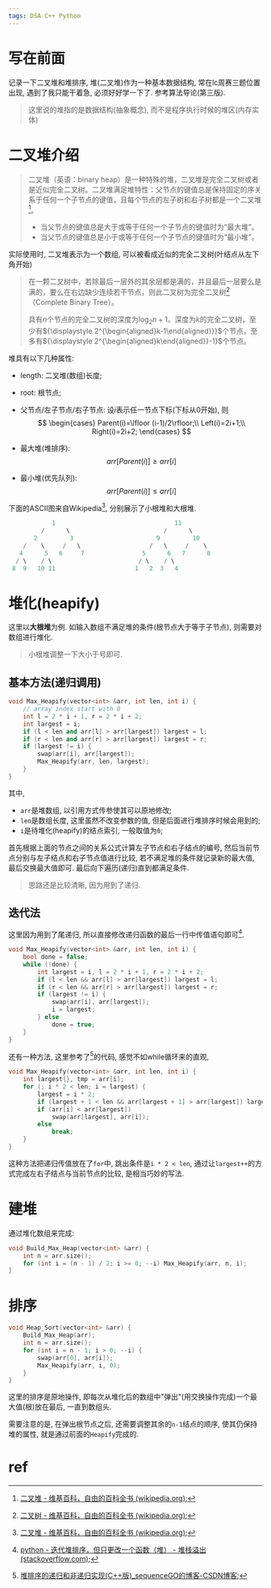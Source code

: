 ```yaml
---
tags: DSA C++ Python
---
```


# 写在前面

记录一下二叉堆和堆排序, 堆(二叉堆)作为一种基本数据结构, 常在lc周赛三题位置出现, 遇到了我只能干着急, 必须好好学一下了. 参考算法导论(第三版).

>这里说的堆指的是数据结构(抽象概念), 而不是程序执行时候的堆区(内存实体)

# 二叉堆介绍

>   二叉堆（英语：binary heap）是一种特殊的堆，二叉堆是完全二叉树或者是近似完全二叉树。二叉堆满足堆特性：父节点的键值总是保持固定的序关系于任何一个子节点的键值，且每个节点的左子树和右子树都是一个二叉堆[^1]。
>
>   -   当父节点的键值总是大于或等于任何一个子节点的键值时为“最大堆”。
>   -   当父节点的键值总是小于或等于任何一个子节点的键值时为“最小堆”。

实际使用时, 二叉堆表示为一个数组, 可以被看成近似的完全二叉树(叶结点从左下角开始)

>   在一颗二叉树中，若除最后一层外的其余层都是满的，并且最后一层要么是满的，要么在右边缺少连续若干节点，则此二叉树为完全二叉树[^2]（Complete Binary Tree）。
>
>   具有$n$个节点的完全二叉树的深度为$\log_2n+1$。深度为$k$的完全二叉树，至少有${\displaystyle 2^{\begin{aligned}k-1\end{aligned}}}$个节点，至多有${\displaystyle 2^{\begin{aligned}k\end{aligned}}-1}$个节点。

堆具有以下几种属性:

-   length: 二叉堆(数组)长度;

-   root: 根节点;

-   父节点/左子节点/右子节点: 
    设$i$表示任一节点下标(下标从$0$开始), 则
    $$
    \begin{cases}
    Parent(i)=\lfloor (i-1)/2\rfloor;\\
    Left(i)=2i+1;\\
    Right(i)=2i+2;
    \end{cases}
    $$

-   最大堆(堆排序):
    $$
    arr[Parent(i)]\geq arr[i]
    $$

-   最小堆(优先队列):
    $$
    arr[Parent(i)]\leq arr[i]
    $$



下面的ASCII图来自Wikipedia[^1], 分别展示了小根堆和大根堆. 

```lua
            1                                 11                          
         /      \                          /      \ 
       2         3                       9         10
    /    \     /   \                   /   \     /    \ 
   4      5   6     7                5      6   7      8
  / \    / \                        / \    / \
 8  9   10 11                      1   2  3   4 
```



# 堆化(heapify)

这里以**大根堆**为例. 如输入数组不满足堆的条件(根节点大于等于子节点), 则需要对数组进行堆化. 

>   小根堆调整一下大小于号即可.

## 基本方法(递归调用)

```cpp
void Max_Heapify(vector<int> &arr, int len, int i) {
    // array index start with 0
    int l = 2 * i + 1, r = 2 * i + 2;
    int largest = i;
    if (l < len and arr[l] > arr[largest]) largest = l;
    if (r < len and arr[r] > arr[largest]) largest = r;
    if (largest != i) {
        swap(arr[i], arr[largest]);
        Max_Heapify(arr, len, largest);
    }
}
```

其中, 

-   `arr`是堆数组, 以引用方式传参使其可以原地修改;
-   `len`是数组长度, 这里虽然不改变参数的值, 但是后面进行堆排序时候会用到的;
-   `i`是待堆化(heapify)的结点索引, 一般取值为`0`;

首先根据上面的节点之间的关系公式计算左子节点和右子结点的编号, 然后当前节点分别与左子结点和右子节点值进行比较, 若不满足堆的条件就记录新的最大值, 最后交换最大值即可. 最后向下遍历(递归)直到都满足条件. 

>   思路还是比较清晰, 因为用到了递归. 

## 迭代法

这里因为用到了尾递归, 所以直接修改递归函数的最后一行中传值语句即可[^3].

```cpp
void Max_Heapify(vector<int> &arr, int len, int i) {
    bool done = false;
    while (!done) {
        int largest = i, l = 2 * i + 1, r = 2 * i + 2;
        if (l < len && arr[l] > arr[largest]) largest = l;
        if (r < len && arr[r] > arr[largest]) largest = r;
        if (largest != i) {
            swap(arr[i], arr[largest]);
            i = largest;
        } else
            done = true;
    }
}
```

还有一种方法, 这里参考了[^4]的代码, 感觉不如while循环来的直观, 

```cpp
void Max_Heapify(vector<int> &arr, int len, int i) {
    int largest{}, tmp = arr[i];
    for (; i * 2 < len; i = largest) {
        largest = i * 2;
        if (largest + 1 < len && arr[largest + 1] > arr[largest]) largest++;
        if (arr[i] < arr[largest])
            swap(arr[largest], arr[i]);
        else
            break;
    }
}
```

这种方法把递归传值放在了`for`中, 跳出条件是`i * 2 < len`, 通过让`largest++`的方式完成左右子结点与当前节点的比较, 是相当巧妙的写法. 

# 建堆

通过堆化数组来完成:

```cpp
void Build_Max_Heap(vector<int> &arr) {
    int n = arr.size();
    for (int i = (n - 1) / 2; i >= 0; --i) Max_Heapify(arr, n, i);
}
```



# 排序

```cpp
void Heap_Sort(vector<int> &arr) {
    Build_Max_Heap(arr);
    int n = arr.size();
    for (int i = n - 1; i > 0; --i) {
        swap(arr[0], arr[i]);
        Max_Heapify(arr, i, 0);
    }
}
```

这里的排序是原地操作, 即每次从堆化后的数组中"弹出"(用交换操作完成)一个最大值(根)放在最后, 一直到数组头. 

需要注意的是, 在弹出根节点之后, 还需要调整其余的`n-1`结点的顺序, 使其仍保持堆的属性, 就是通过前面的`Heapify`完成的. 





# ref

[^1]:[二叉堆 - 维基百科，自由的百科全书 (wikipedia.org)](https://zh.wikipedia.org/wiki/二叉堆);
[^2]:[二叉树 - 维基百科，自由的百科全书 (wikipedia.org)](https://zh.wikipedia.org/wiki/二叉树#完全二叉树);
[^3]:[python - 迭代堆排序，但只更改一个函数（堆） - 堆栈溢出 (stackoverflow.com)](https://stackoverflow.com/questions/66746644/iterative-heapsort-but-only-change-the-one-function-heapify);
[^4]:[堆排序的递归和非递归实现(C++版)_sequenceGO的博客-CSDN博客](https://blog.csdn.net/u013575812/article/details/49983309);
